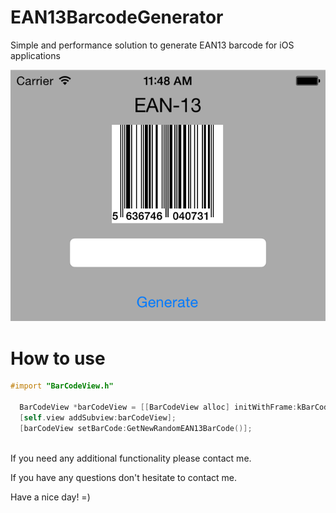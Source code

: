 EAN13BarcodeGenerator
=====================

Simple and performance solution to generate EAN13 barcode for iOS applications

![alt tag](BarcodeEAN13GenDemo/Screen.png)

How to use
=====================

```Objective-C
#import "BarCodeView.h"

  BarCodeView *barCodeView = [[BarCodeView alloc] initWithFrame:kBarCodeFrame];
  [self.view addSubview:barCodeView];
  [barCodeView setBarCode:GetNewRandomEAN13BarCode()];
  
```

If you need any additional functionality please contact me.

If you have any questions don't hesitate to contact me.

Have a nice day! =)
